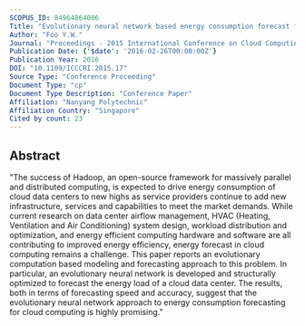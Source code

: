 ```yaml
---
SCOPUS_ID: 84964864006
Title: "Evolutionary neural network based energy consumption forecast for cloud computing"
Author: "Foo Y.W."
Journal: "Proceedings - 2015 International Conference on Cloud Computing Research and Innovation, ICCCRI 2015"
Publication Date: {'$date': '2016-02-26T00:00:00Z'}
Publication Year: 2016
DOI: "10.1109/ICCCRI.2015.17"
Source Type: "Conference Proceeding"
Document Type: "cp"
Document Type Description: "Conference Paper"
Affiliation: "Nanyang Polytechnic"
Affiliation Country: "Singapore"
Cited by count: 23
---
```


## Abstract
"The success of Hadoop, an open-source framework for massively parallel and distributed computing, is expected to drive energy consumption of cloud data centers to new highs as service providers continue to add new infrastructure, services and capabilities to meet the market demands. While current research on data center airflow management, HVAC (Heating, Ventilation and Air Conditioning) system design, workload distribution and optimization, and energy efficient computing hardware and software are all contributing to improved energy efficiency, energy forecast in cloud computing remains a challenge. This paper reports an evolutionary computation based modeling and forecasting approach to this problem. In particular, an evolutionary neural network is developed and structurally optimized to forecast the energy load of a cloud data center. The results, both in terms of forecasting speed and accuracy, suggest that the evolutionary neural network approach to energy consumption forecasting for cloud computing is highly promising."
